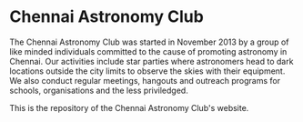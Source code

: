# Chennai Astronomy Club

The Chennai Astronomy Club was started in November 2013 by a group of like minded individuals committed to the cause of promoting astronomy in Chennai. Our activities include star parties where astronomers head to dark locations outside the city limits to observe the skies with their equipment. We also conduct regular meetings, hangouts and outreach programs for schools, organisations and the less priviledged.

This is the repository of the Chennai Astronomy Club's website.